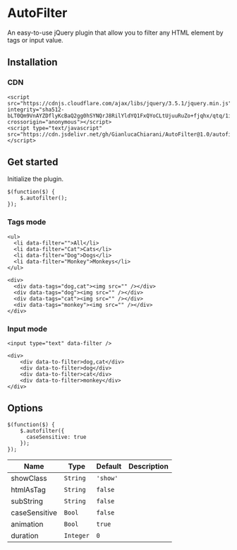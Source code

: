 # AutoFilter
An easy-to-use jQuery plugin that allow you to filter any HTML element by tags or input value.

## Installation
### CDN
```
<script src="https://cdnjs.cloudflare.com/ajax/libs/jquery/3.5.1/jquery.min.js" integrity="sha512-bLT0Qm9VnAYZDflyKcBaQ2gg0hSYNQrJ8RilYldYQ1FxQYoCLtUjuuRuZo+fjqhx/qtq/1itJ0C2ejDxltZVFg==" crossorigin="anonymous"></script>
<script type="text/javascript" src="https://cdn.jsdelivr.net/gh/GianlucaChiarani/AutoFilter@1.0/autofilter.js"></script>
```
## Get started
Initialize the plugin.
```
$(function($) {
    $.autofilter();
});
```
### Tags mode
```
<ul>
  <li data-filter="">All</li>
  <li data-filter="Cat">Cats</li>
  <li data-filter="Dog">Dogs</li>
  <li data-filter="Monkey">Monkeys</li>
</ul>
```
```
<div>
  <div data-tags="dog,cat"><img src="" /></div>
  <div data-tags="dog"><img src="" /></div>
  <div data-tags="cat"><img src="" /></div>
  <div data-tags="monkey"><img src="" /></div>
</div>
```
### Input mode
```
<input type="text" data-filter />
```
```
<div>
    <div data-to-filter>dog,cat</div>
    <div data-to-filter>dog</div>
    <div data-to-filter>cat</div>
    <div data-to-filter>monkey</div>
</div>
```
## Options
```
$(function($) {
    $.autofilter({
      caseSensitive: true
    });
});
```
| Name  | Type | Default | Description |
| ------------- | ------------- | ------------- | ------------- |
| showClass  | `String`  | `'show'` | |
| htmlAsTag  | `String`  | `false`  | |
| subString  | `String`  | `false`  |  |
| caseSensitive  | `Bool`  | `false`  |  |
| animation  | `Bool`  | `true`  | |
| duration  | `Integer`  | `0`  | |
